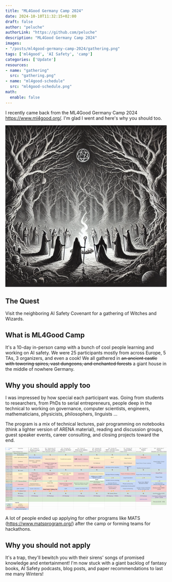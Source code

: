 ```yaml
---
title: "ML4Good Germany Camp 2024"
date: 2024-10-10T11:32:15+02:00
draft: false
author: "peluche"
authorLink: "https://github.com/peluche"
description: "ML4Good Germany Camp 2024"
images:
- "/posts/ml4good-germany-camp-2024/gathering.png"
tags: ['ml4good', 'AI Safety', 'camp']
categories: ['Update']
resources:
- name: "gathering"
  src: "gathering.png"
- name: "ml4good-schedule"
  src: "ml4good-schedule.png"
math:
  enable: false
---
```


I recently came back from the ML4Good Germany Camp 2024 https://www.ml4good.org/. I'm glad I went and here's why you should too.

![gathering](gathering.png "Gathering")

## The Quest
Visit the neighboring AI Safety Covenant for a gathering of Witches and Wizards.

## What is ML4Good Camp
It's a 10-day in-person camp with a bunch of cool people learning and working on AI safety. We were 25 participants mostly from across Europe, 5 TAs, 3 organizers, and even a cook! We all gathered in ~~an ancient castle with towering spires, vast dungeons, and enchanted forests~~ a giant house in the middle of nowhere Germany.

## Why you should apply too
I was impressed by how special each participant was. Going from students to researchers, from PhDs to serial entrepreneurs, people deep in the technical to working on governance, computer scientists, engineers, mathematicians, physicists, philosophers, linguists ...

The program is a mix of technical lectures, pair programming on notebooks (think a lighter version of ARENA material), reading and discussion groups, guest speaker events, career consulting, and closing projects toward the end.

![ml4good-schedule](ml4good-schedule.png "ML4Good Camp Schedule")

A lot of people ended up applying for other programs like MATS (https://www.matsprogram.org/) after the camp or forming teams for hackathons.

## Why you should not apply
It's a trap, they'll bewitch you with their sirens' songs of promised knowledge and entertainment! I'm now stuck with a giant backlog of fantasy books, AI Safety podcasts, blog posts, and paper recommendations to last me many Winters!
